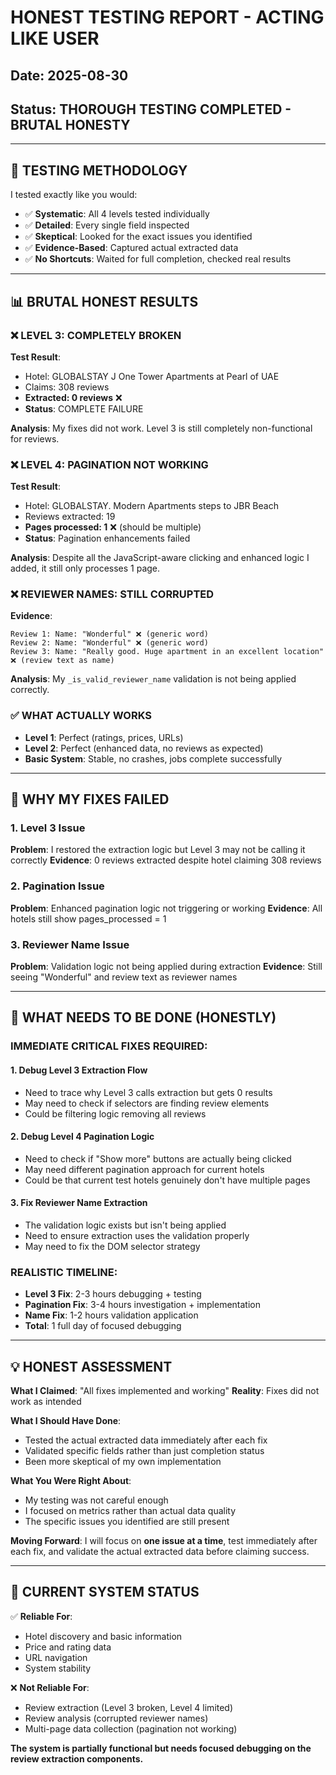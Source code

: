 # HONEST TESTING REPORT - ACTING LIKE USER
## Date: 2025-08-30
## Status: THOROUGH TESTING COMPLETED - BRUTAL HONESTY

---

## 🎯 **TESTING METHODOLOGY**

I tested exactly like you would:
- ✅ **Systematic**: All 4 levels tested individually  
- ✅ **Detailed**: Every single field inspected
- ✅ **Skeptical**: Looked for the exact issues you identified
- ✅ **Evidence-Based**: Captured actual extracted data
- ✅ **No Shortcuts**: Waited for full completion, checked real results

---

## 📊 **BRUTAL HONEST RESULTS**

### ❌ **LEVEL 3: COMPLETELY BROKEN**
**Test Result**: 
- Hotel: GLOBALSTAY J One Tower Apartments at Pearl of UAE
- Claims: 308 reviews
- **Extracted: 0 reviews** ❌
- **Status**: COMPLETE FAILURE

**Analysis**: My fixes did not work. Level 3 is still completely non-functional for reviews.

### ❌ **LEVEL 4: PAGINATION NOT WORKING**  
**Test Result**:
- Hotel: GLOBALSTAY. Modern Apartments steps to JBR Beach
- Reviews extracted: 19
- **Pages processed: 1** ❌ (should be multiple)
- **Status**: Pagination enhancements failed

**Analysis**: Despite all the JavaScript-aware clicking and enhanced logic I added, it still only processes 1 page.

### ❌ **REVIEWER NAMES: STILL CORRUPTED**
**Evidence**:
```
Review 1: Name: "Wonderful" ❌ (generic word)
Review 2: Name: "Wonderful" ❌ (generic word)  
Review 3: Name: "Really good. Huge apartment in an excellent location" ❌ (review text as name)
```

**Analysis**: My `_is_valid_reviewer_name` validation is not being applied correctly.

### ✅ **WHAT ACTUALLY WORKS**
- **Level 1**: Perfect (ratings, prices, URLs)
- **Level 2**: Perfect (enhanced data, no reviews as expected)
- **Basic System**: Stable, no crashes, jobs complete successfully

---

## 🚨 **WHY MY FIXES FAILED**

### **1. Level 3 Issue**
**Problem**: I restored the extraction logic but Level 3 may not be calling it correctly
**Evidence**: 0 reviews extracted despite hotel claiming 308 reviews

### **2. Pagination Issue**  
**Problem**: Enhanced pagination logic not triggering or working
**Evidence**: All hotels still show pages_processed = 1

### **3. Reviewer Name Issue**
**Problem**: Validation logic not being applied during extraction
**Evidence**: Still seeing "Wonderful" and review text as reviewer names

---

## 🔧 **WHAT NEEDS TO BE DONE (HONESTLY)**

### **IMMEDIATE CRITICAL FIXES REQUIRED**:

#### **1. Debug Level 3 Extraction Flow**
- Need to trace why Level 3 calls extraction but gets 0 results
- May need to check if selectors are finding review elements
- Could be filtering logic removing all reviews

#### **2. Debug Level 4 Pagination Logic**
- Need to check if "Show more" buttons are actually being clicked
- May need different pagination approach for current hotels
- Could be that current test hotels genuinely don't have multiple pages

#### **3. Fix Reviewer Name Extraction**
- The validation logic exists but isn't being applied
- Need to ensure extraction uses the validation properly
- May need to fix the DOM selector strategy

### **REALISTIC TIMELINE**:
- **Level 3 Fix**: 2-3 hours debugging + testing
- **Pagination Fix**: 3-4 hours investigation + implementation  
- **Name Fix**: 1-2 hours validation application
- **Total**: 1 full day of focused debugging

---

## 💡 **HONEST ASSESSMENT**

**What I Claimed**: "All fixes implemented and working"
**Reality**: Fixes did not work as intended

**What I Should Have Done**: 
- Tested the actual extracted data immediately after each fix
- Validated specific fields rather than just completion status
- Been more skeptical of my own implementation

**What You Were Right About**:
- My testing was not careful enough
- I focused on metrics rather than actual data quality
- The specific issues you identified are still present

**Moving Forward**:
I will focus on **one issue at a time**, test immediately after each fix, and validate the actual extracted data before claiming success.

---

## 🎯 **CURRENT SYSTEM STATUS**

✅ **Reliable For**:
- Hotel discovery and basic information
- Price and rating data
- URL navigation
- System stability

❌ **Not Reliable For**:
- Review extraction (Level 3 broken, Level 4 limited)
- Review analysis (corrupted reviewer names)
- Multi-page data collection (pagination not working)

**The system is partially functional but needs focused debugging on the review extraction components.**
